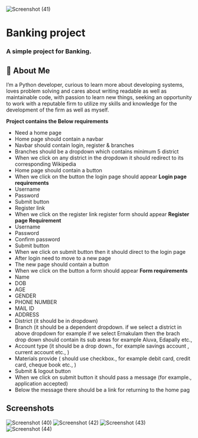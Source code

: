![Screenshot (41)](https://user-images.githubusercontent.com/105106551/197323173-c443c1f4-a7ba-455f-b6a2-277ad1bdaa9e.png)

# Banking project
 ### A simple project for Banking. 

## 🚀 About Me
I’m a Python developer, curious to learn more about developing systems, loves problem solving and cares about writing readable as well as maintainable code, with passion to learn new things, seeking  an opportunity  to work with a  reputable  firm to utilize my skills and knowledge for the development of the firm as well as myself.


**Project contains the Below requirements**
- Need a home page 
- Home page should contain a navbar
- Navbar should contain login, register & branches
- Branches should be a dropdown which contains minimum 5 district
- When we click on any district in the dropdown it should redirect to its corresponding 
  Wikipedia
- Home page should contain a button 
- When we click on the button the login page should appear
**Login page requirements**
- Username
- Password
- Submit button
- Register link
- When we click on the register link register form should appear
**Register page Requirement**
- Username
- Password
- Confirm password
- Submit button
- When we click on submit button then it should direct to the login page
- After login need to move to a new page
- The new page should contain a button
- When we click on the button a form should appear
**Form requirements**
- Name
- DOB
- AGE
- GENDER
- PHONE NUMBER
- MAIL ID
- ADDRESS
- District (it should be in dropdown)
- Branch (it should be a dependent dropdown. if we select a district in above 
  dropdown for example if we select Ernakulam then the brach drop down should 
  contain its sub areas for example Aluva, Edapally etc.,
- Account type (it should be a drop down., for example savings account , current 
  account etc., )
- Materials provide ( should use checkbox., for example debit card, credit card, 
  cheque book etc., )
- Submit & logout button
- When we click on submit button it should pass a message (for example., application 
  accepted)
- Below the message there should be a link for returning to the home pag
 
## Screenshots
![Screenshot (40)](https://user-images.githubusercontent.com/105106551/197323166-2be6f58a-d35e-4484-914c-4b0ccdd317d6.png)
![Screenshot (42)](https://user-images.githubusercontent.com/105106551/197323177-906ac71a-e563-4dbe-9f20-f9e558a65f4c.png)
![Screenshot (43)](https://user-images.githubusercontent.com/105106551/197323182-260e2421-40fa-451a-92a7-2d1372d341ff.png)
![Screenshot (44)](https://user-images.githubusercontent.com/105106551/197323251-cefaf6ef-adaf-4293-b17a-7464d7001912.png)



